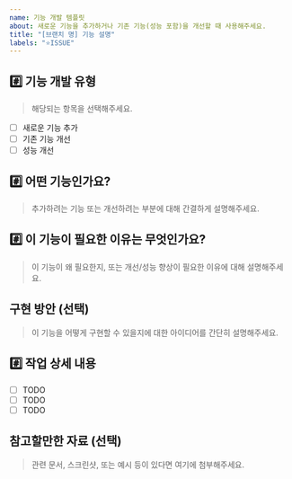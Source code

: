 ```yaml
---
name: 기능 개발 템플릿
about: 새로운 기능을 추가하거나 기존 기능(성능 포함)을 개선할 때 사용해주세요.
title: "[브랜치 명] 기능 설명"
labels: "⭐ISSUE"
---
```


## #️⃣ 기능 개발 유형
> 해당되는 항목을 선택해주세요.
- [ ] 새로운 기능 추가
- [ ] 기존 기능 개선
- [ ] 성능 개선

## #️⃣ 어떤 기능인가요?
> 추가하려는 기능 또는 개선하려는 부분에 대해 간결하게 설명해주세요.


## #️⃣ 이 기능이 필요한 이유는 무엇인가요?
> 이 기능이 왜 필요한지, 또는 개선/성능 향상이 필요한 이유에 대해 설명해주세요.


## 구현 방안 (선택)
> 이 기능을 어떻게 구현할 수 있을지에 대한 아이디어를 간단히 설명해주세요.



## #️⃣ 작업 상세 내용

- [ ] TODO
- [ ] TODO
- [ ] TODO

## 참고할만한 자료 (선택)

> 관련 문서, 스크린샷, 또는 예시 등이 있다면 여기에 첨부해주세요.
